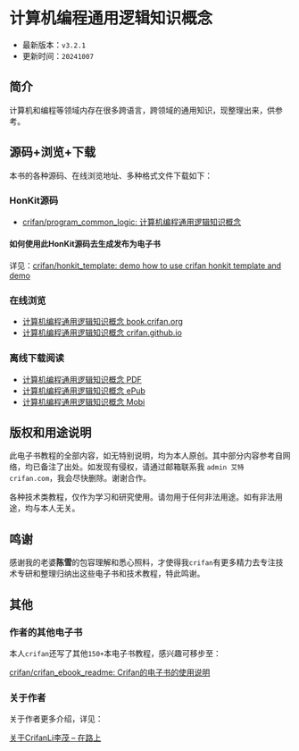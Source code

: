 # 计算机编程通用逻辑知识概念

* 最新版本：`v3.2.1`
* 更新时间：`20241007`

## 简介

计算机和编程等领域内存在很多跨语言，跨领域的通用知识，现整理出来，供参考。

## 源码+浏览+下载

本书的各种源码、在线浏览地址、多种格式文件下载如下：

### HonKit源码

* [crifan/program_common_logic: 计算机编程通用逻辑知识概念](https://github.com/crifan/program_common_logic)

#### 如何使用此HonKit源码去生成发布为电子书

详见：[crifan/honkit_template: demo how to use crifan honkit template and demo](https://github.com/crifan/honkit_template)

### 在线浏览

* [计算机编程通用逻辑知识概念 book.crifan.org](https://book.crifan.org/books/program_common_logic/website/)
* [计算机编程通用逻辑知识概念 crifan.github.io](https://crifan.github.io/program_common_logic/website/)

### 离线下载阅读

* [计算机编程通用逻辑知识概念 PDF](https://book.crifan.org/books/program_common_logic/pdf/program_common_logic.pdf)
* [计算机编程通用逻辑知识概念 ePub](https://book.crifan.org/books/program_common_logic/epub/program_common_logic.epub)
* [计算机编程通用逻辑知识概念 Mobi](https://book.crifan.org/books/program_common_logic/mobi/program_common_logic.mobi)

## 版权和用途说明

此电子书教程的全部内容，如无特别说明，均为本人原创。其中部分内容参考自网络，均已备注了出处。如发现有侵权，请通过邮箱联系我 `admin 艾特 crifan.com`，我会尽快删除。谢谢合作。

各种技术类教程，仅作为学习和研究使用。请勿用于任何非法用途。如有非法用途，均与本人无关。

## 鸣谢

感谢我的老婆**陈雪**的包容理解和悉心照料，才使得我`crifan`有更多精力去专注技术专研和整理归纳出这些电子书和技术教程，特此鸣谢。

## 其他

### 作者的其他电子书

本人`crifan`还写了其他`150+`本电子书教程，感兴趣可移步至：

[crifan/crifan_ebook_readme: Crifan的电子书的使用说明](https://github.com/crifan/crifan_ebook_readme)

### 关于作者

关于作者更多介绍，详见：

[关于CrifanLi李茂 – 在路上](https://www.crifan.org/about/)
